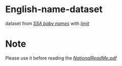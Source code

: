 # English-name-dataset

dataset from  [*SSA baby names*](https://www.ssa.gov/oact/babynames/) with [*limit*](https://www.ssa.gov/oact/babynames/limits.html)

# Note

Please use it before reading the [*NationalReadMe.pdf*](https://github.com/lexcao/English-name-dataset/blob/master/raw/NationalReadMe.pdf)
